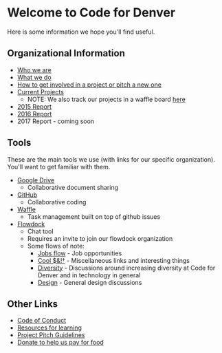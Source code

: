 # Welcome to Code for Denver

Here is some information we hope you'll find useful.

## Organizational Information

- [Who we are](https://www.codefordenver.org/)
- [What we do](https://www.codefordenver.org/work-with-us/)
- [How to get involved in a project or pitch a new one](https://www.codefordenver.org/work-with-us/)
- [Current Projects](https://www.codefordenver.org/current-projects/)
  - NOTE: We also track our projects in a waffle board [here](https://waffle.io/codefordenver/projects)
- [2015 Report](http://archive.codefordenver.org/2015/)
- [2016 Report](http://www.codefordenver.org/2016-end-year-report/)
- 2017 Report - coming soon

## Tools

These are the main tools we use (with links for our specific organization). You'll want to get familiar with them.

- [Google Drive](https://drive.google.com/drive/folders/0B15HLk4_JV3nWjkyOGtFUmhKZDQ?usp=sharing)
  - Collaborative document sharing
- [GitHub](https://github.com/codefordenver)
  - Collaborative coding
- [Waffle](https://waffle.io/codefordenver)
  - Task management built on top of github issues
- [Flowdock](https://www.flowdock.com/app/cfa-brigades/code-for-denver)
  - Chat tool
  - Requires an invite to join our flowdock organization
  - Some flows of note:
    - [Jobs flow](https://www.flowdock.com/app/cfa-brigades/jobs) - Job opportunities
    - [Cool $&!†](https://www.flowdock.com/app/cfa-brigades/cool) - Miscellaneous links and interesting things
    - [Diversity](https://www.flowdock.com/app/cfa-brigades/diversity) - Discussions around increasing diversity at Code for Denver and in technology in general
    - [Design](https://www.flowdock.com/app/cfa-brigades/design) - General design discussions

## Other Links

- [Code of Conduct](https://github.com/codefordenver/codeofconduct)
- [Resources for learning](https://www.codefordenver.org/category/learn/)
- [Project Pitch Guidelines](https://www.codefordenver.org/work-with-us/)
- [Donate to help us pay for food](https://secure.codeforamerica.org/page/contribute/default?brigade=Code%20for%20Denver)
